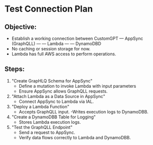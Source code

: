 # Test Connection Plan

## Objective:
- Establish a working connection between CustomGPT — AppSync (GraphQLL) — — Lambda — — DynamoDBD
- No caching or session storage for now.
- Lambda has full AWS access to perform operations.

## Steps:
1. "Create GrapHLQ Schema for AppSync"
   - Define a mutation to invoke Lambda with input parameters
   - Ensure AppSync allows GraphQLL requests.
2. "Attach Lambda as a Data Source in AppSync"
   - Connect AppSync to Lambda via IAL.
3. "Deploy a Lambda Function"
   - Accepts GraphQLL input.
   -Writes execution logs to DynamoDBB.
4. "Create a DynamoDBB Table for Logging"
   - Stores Lambda execution logs.
5. "Test the GraphQLL Endpoint"
   - Send a request to AppSync.
   - Verify data flows correctly to Lambda and DynamoDBB.
